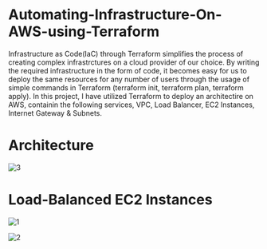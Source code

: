 # Automating-Infrastructure-On-AWS-using-Terraform

Infrastructure as Code(IaC) through Terraform simplifies the process of creating complex infrastrctures on a cloud provider of our choice. By writing the required infrastructure in the form of code, it becomes easy for us to deploy the same resources for any number of users through the usage of simple commands in Terraform (terraform init, terraform plan, terraform apply).
In this project, I have utilized Terraform to deploy an architectire on AWS, containin the following services, VPC, Load Balancer, EC2 Instances, Internet Gateway & Subnets.

<h1>Architecture</h1>

![3](https://github.com/abrarpasha24/Automating-Infrastructure-using-Terraform-on-AWS/assets/30976576/6559392d-0bae-47c5-b37f-997997a61e50)

<h1>Load-Balanced EC2 Instances</h1>

![1](https://github.com/abrarpasha24/Automating-Infrastructure-using-Terraform-on-AWS/assets/30976576/0fcdaff3-3ac1-4f65-9c8e-7eee62c6028f)

![2](https://github.com/abrarpasha24/Automating-Infrastructure-using-Terraform-on-AWS/assets/30976576/cd3babf6-58fa-4e04-8d4c-ee4a49ea0fed)
